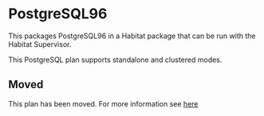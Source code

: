 # PostgreSQL96

This packages PostgreSQL96 in a Habitat package that can be run with the Habitat Supervisor.

This PostgreSQL plan supports standalone and clustered modes.

## Moved

This plan has been moved. For more information see [here](https://github.com/habitat-sh/core-plans#additional-plans)